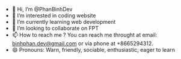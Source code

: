 - 👋 Hi, I’m @PhanBinhDev
- 👀 I’m interested in coding website
- 🌱 I’m currently learning web development
- 💞️ I’m looking to collaborate on FPT
- 📫 How to reach me ? You can reach me throught at email: binhphan.dev@gmail.com or via phone at +8665294312.
- 😄 Pronouns: Warn, friendly, sociable, enthusiastic, eager to learn

